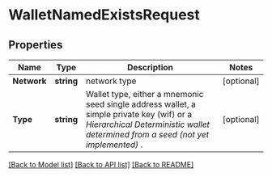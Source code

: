 # WalletNamedExistsRequest

## Properties

Name | Type | Description | Notes
------------ | ------------- | ------------- | -------------
**Network** | **string** | network type | [optional] 
**Type** | **string** | Wallet type, either a mnemonic seed single address wallet, a simple private key (wif) or a *Hierarchical Deterministic wallet determined from a seed (not yet implemented)* . | [optional] 

[[Back to Model list]](../README.md#documentation-for-models) [[Back to API list]](../README.md#documentation-for-api-endpoints) [[Back to README]](../README.md)


